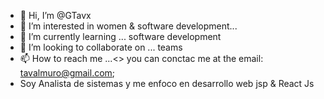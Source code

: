 - 👋 Hi, I’m @GTavx
- 👀 I’m interested in women & software development...
- 🌱 I’m currently learning ... software development
- 💞️ I’m looking to collaborate on ... teams 
- 📫 How to reach me ...<> you can conctac me at the email: tavalmuro@gmail.com;
- Soy Analista de sistemas y me enfoco en desarrollo web jsp & React Js

<!---
GTavx/GTavx is a ✨ special ✨ repository because its `README.md` (this file) appears on your GitHub profile.
You can click the Preview link to take a look at your changes.
--->

